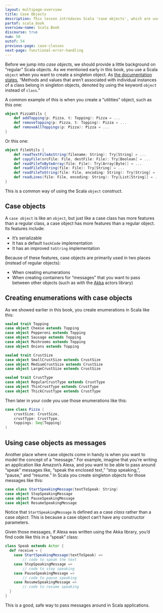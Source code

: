 ```yaml
---
layout: multipage-overview
title: Case Objects
description: This lesson introduces Scala 'case objects', which are used to create singletons with a few additional features.
partof: scala_book
overview-name: Scala Book
discourse: true
num: 50
outof: 54
previous-page: case-classes
next-page: functional-error-handling
---
```



Before we jump into *case objects*, we should provide a little background on “regular” Scala objects. As we mentioned early in this book, you use a Scala `object` when you want to create a singleton object. As [the documentation states]({{site.baseurl}}/tour/singleton-objects.html), “Methods and values that aren’t associated with individual instances of a class belong in singleton objects, denoted by using the keyword `object` instead of `class`.”

A common example of this is when you create a “utilities” object, such as this one:

```scala
object PizzaUtils {
    def addTopping(p: Pizza, t: Topping): Pizza = ...
    def removeTopping(p: Pizza, t: Topping): Pizza = ...
    def removeAllToppings(p: Pizza): Pizza = ...
}
```

Or this one:

```scala
object FileUtils {
    def readTextFileAsString(filename: String): Try[String] = ...
    def copyFile(srcFile: File, destFile: File): Try[Boolean] = ...
    def readFileToByteArray(file: File): Try[Array[Byte]] = ...
    def readFileToString(file: File): Try[String] = ...
    def readFileToString(file: File, encoding: String): Try[String] = ...
    def readLines(file: File, encoding: String): Try[List[String]] = ...
}
```

This is a common way of using the Scala `object` construct.



## Case objects

A `case object` is like an `object`, but just like a case class has more features than a regular class, a case object has more features than a regular object. Its features include:

- It’s serializable
- It has a default `hashCode` implementation
- It has an improved `toString` implementation

<!--
These features make a case object useful when you don’t know how it will be used by other developers, such as if it will be sent across a network, or even referenced in a different JVM (such as with the [Akka](https://akka.io/) actors platform, where you can send messages between JVM instances).

https://doc.akka.io/docs/akka/new-docs-quickstart-snapshot/define-actors.html
“Case classes and case objects make excellent messages since they are immutable and have support for pattern matching.”
-->

Because of these features, case objects are primarily used in two places (instead of regular objects):

- When creating enumerations
- When creating containers for “messages” that you want to pass between other objects (such as with the [Akka](https://akka.io) actors library)



## Creating enumerations with case objects

As we showed earlier in this book, you create enumerations in Scala like this:

```scala
sealed trait Topping
case object Cheese extends Topping
case object Pepperoni extends Topping
case object Sausage extends Topping
case object Mushrooms extends Topping
case object Onions extends Topping

sealed trait CrustSize
case object SmallCrustSize extends CrustSize
case object MediumCrustSize extends CrustSize
case object LargeCrustSize extends CrustSize

sealed trait CrustType
case object RegularCrustType extends CrustType
case object ThinCrustType extends CrustType
case object ThickCrustType extends CrustType
```

Then later in your code you use those enumerations like this:

```scala
case class Pizza (
    crustSize: CrustSize,
    crustType: CrustType,
    toppings: Seq[Topping]
)
```

<!--
// this works, implying that 'case' isn't needed for pattern-matching
sealed trait CrustSize
object SmallCrustSize extends CrustSize
object MediumCrustSize extends CrustSize
object LargeCrustSize extends CrustSize

def poop(cs: CrustSize): Unit = cs match {
    case SmallCrustSize  => println("small")
    case MediumCrustSize => println("medium")
    case LargeCrustSize  => println("large")
}
-->




## Using case objects as messages

Another place where case objects come in handy is when you want to model the concept of a “message.” For example, imagine that you’re writing an application like Amazon’s Alexa, and you want to be able to pass around “speak”  messages like, “speak the enclosed text,” “stop speaking,”, “pause,” and “resume.” In Scala you create singleton objects for those messages like this:

```scala
case class StartSpeakingMessage(textToSpeak: String)
case object StopSpeakingMessage
case object PauseSpeakingMessage
case object ResumeSpeakingMessage
```

Notice that `StartSpeakingMessage` is defined as a case *class* rather than a case *object*. This is because a case object can’t have any constructor parameters.

Given those messages, if Alexa was written using the Akka library, you’d find code like this in a “speak” class:

```scala
class Speak extends Actor {
  def receive = {
    case StartSpeakingMessage(textToSpeak) =>
        // code to speak the text
    case StopSpeakingMessage =>
        // code to stop speaking
    case PauseSpeakingMessage =>
        // code to pause speaking
    case ResumeSpeakingMessage =>
        // code to resume speaking
  }
}
```

This is a good, safe way to pass messages around in Scala applications.









